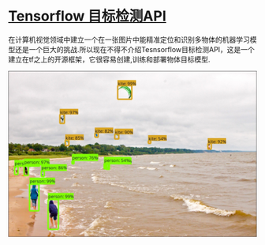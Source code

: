 # [Tensorflow 目标检测API](https://github.com/tensorflow/models/tree/master/research/object_detection)

在计算机视觉领域中建立一个在一张图片中能精准定位和识别多物体的机器学习模型还是一个巨大的挑战.所以现在不得不介绍Tesnsorflow目标检测API，这是一个建立在tf之上的开源框架，它很容易创建,训练和部署物体目标模型.

![](https://github.com/noending/tensorflow_study/blob/master/images/kites_detections_output.jpg)